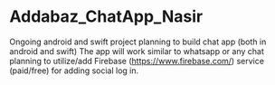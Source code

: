 # Addabaz_ChatApp_Nasir
Ongoing android and swift project
planning to build chat app (both in android and swift)
The app will work similar to whatsapp or any chat planning to utilize/add Firebase (https://www.firebase.com/) service (paid/free) for adding social log in.
